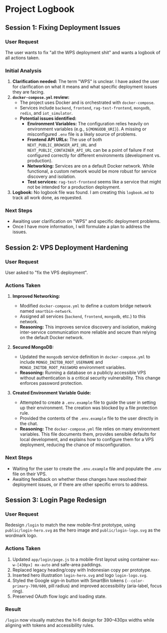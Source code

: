 # Project Logbook

## Session 1: Fixing Deployment Issues

### User Request

The user wants to fix "all the WPS deployment shit" and wants a logbook of all actions taken.

### Initial Analysis

1.  **Clarification needed:** The term "WPS" is unclear. I have asked the user for clarification on what it means and what specific deployment issues they are facing.
2.  **`docker-compose.yml` review:**
    *   The project uses Docker and is orchestrated with `docker-compose`.
    *   Services include `backend`, `frontend`, `rag-test-frontend`, `mongodb`, `redis`, and `iot_simulator`.
    *   **Potential issues identified:**
        *   **Environment Variables:** The configuration relies heavily on environment variables (e.g., `${MONGODB_URI}`). A missing or misconfigured `.env` file is a likely source of problems.
        *   **Frontend API URLs:** The use of both `NEXT_PUBLIC_BROWSER_API_URL` and `NEXT_PUBLIC_CONTAINER_API_URL` can be a point of failure if not configured correctly for different environments (development vs. production).
        *   **Networking:** Services are on a default Docker network. While functional, a custom network would be more robust for service discovery and isolation.
        *   **Test services:** `rag-test-frontend` seems like a service that might not be intended for a production deployment.
3.  **Logbook:** No logbook file was found. I am creating this `logbook.md` to track all work done, as requested.

### Next Steps

- Awaiting user clarification on "WPS" and specific deployment problems.
- Once I have more information, I will formulate a plan to address the issues.

## Session 2: VPS Deployment Hardening

### User Request

User asked to "fix the VPS deployment".

### Actions Taken

1.  **Improved Networking:**
    *   Modified `docker-compose.yml` to define a custom bridge network named `smartbin-network`.
    *   Assigned all services (`backend`, `frontend`, `mongodb`, etc.) to this network.
    *   **Reasoning:** This improves service discovery and isolation, making inter-service communication more reliable and secure than relying on the default Docker network.

2.  **Secured MongoDB:**
    *   Updated the `mongodb` service definition in `docker-compose.yml` to include `MONGO_INITDB_ROOT_USERNAME` and `MONGO_INITDB_ROOT_PASSWORD` environment variables.
    *   **Reasoning:** Running a database on a publicly accessible VPS without authentication is a critical security vulnerability. This change enforces password protection.

3.  **Created Environment Variable Guide:**
    *   Attempted to create a `.env.example` file to guide the user in setting up their environment. The creation was blocked by a file protection rule.
    *   Provided the contents of the `.env.example` file to the user directly in the chat.
    *   **Reasoning:** The `docker-compose.yml` file relies on many environment variables. This file documents them, provides sensible defaults for local development, and explains how to configure them for a VPS deployment, reducing the chance of misconfiguration.

### Next Steps

- Waiting for the user to create the `.env.example` file and populate the `.env` file on their VPS.
- Awaiting feedback on whether these changes have resolved their deployment issues, or if there are other specific errors to address.

## Session 3: Login Page Redesign

### User Request

Redesign `/login` to match the new mobile-first prototype, using `public/login-hero.svg` as the hero image and `public/login-logo.svg` as the wordmark logo.

### Actions Taken

1. Updated `app/login/page.js` to a mobile-first layout using container `max-w-[430px] mx-auto` and safe-area paddings.
2. Replaced legacy heading/copy with Indonesian copy per prototype.
3. Inserted hero illustration `login-hero.svg` and logo `login-logo.svg`.
4. Styled the Google sign-in button with SmartBin tokens (`--color-primary-700/600`, pill radius) and improved accessibility (aria-label, focus ring).
5. Preserved OAuth flow logic and loading state.

### Result

`/login` now visually matches the hi‑fi design for 390–430px widths while aligning with tokens and accessibility rules.
